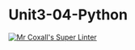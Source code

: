 # Unit3-04-Python
[![Mr Coxall's Super Linter](https://github.com/ICS3U-C-Programming-AlexKapajika/Unit3-04-Python/workflows/Mr%20Coxall's%20Super%20Linter/badge.svg)](https://github.com/ICS3U-C-Programming-AlexKapajika/Unit3-04-Python/actions/)
